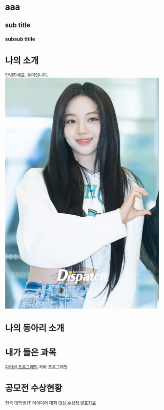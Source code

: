 # aaa
## sub title
### subsub titile

# 나의  소개

안녕하세요. 동미입니다.
<img src="1.jpg" /> <br>

# 나의 동아리 소개

# 내가 들은 과목
[파이썬 프로그래밍](https://www.python.org)
자바 프로그래밍

# 공모전 수상현황
전국 대학생 IT 아이디어 대회
[대상 수상작 발표자료](/presentation.ppt)
